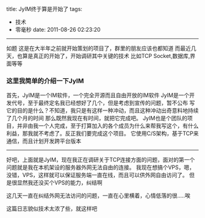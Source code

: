 title: JyIM终于算是开始了
tags:
  - 技术
  - 零毫秒
date: 2011-08-26 02:23:20
---

如题
这是在大半年之前就开始策划的项目了，群里的朋友应该也都知道
而最近几天，也算是真正的开始了，开始调研其中关键的技术
比如TCP Socket,数据库,界面等等

### 这里我简单的介绍一下JyIM

首先，JyIM是一个IM软件，一个完全开源而且自由开放的IM软件
JyIM是一个开发代号，至于最终定名我已经想好了几个，但是考虑到宣传的问题，暂不公布
写它的目的是什么？不知道，我只是有这样一种冲动，而且这种冲动出奇意料地持续了几个月的时间
那么既然我现在有时间，就把它完成吧。
JyIM也是个团队的项目，并非由我一个人完成，至于打算加入的各个成员为什么来帮我写这个，有什么利益，那我就不考虑了。反正我们要完成这个项目。
它使用C/S架构，基于TCP来通信，而且计划开发跨平台版本

* * *

好吧，上面就是JyIM，现在我正在调研关于TCP连接方面的问题，面对的第一个问题就是我在本机架设的服务器外网无法自由的连接。
我现在想搞个VPS，嗯，没错，VPS，这样就可以保证服务端一直在线，而且可以供外网自由访问了。
但是很显然我还没买个VPS的能力，纠结啊

这几天一直在纠结外网无法访问的问题，一直在心里横着，心情低落的很&#8230;..唉

这篇日志貌似技术太浓了些，就这样吧